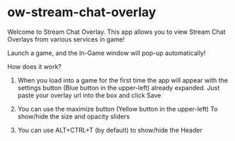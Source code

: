 # ow-stream-chat-overlay
Welcome to Stream Chat Overlay. This app allows you to
view Stream Chat Overlays from various services in game!

Launch a game, and the In-Game window will pop-up automatically!

How does it work?

1. When you load into a game for the first time the app will appear
with the settings button (Blue button in the upper-left) already expanded.
Just paste your overlay url into the box and click Save

2. You can use the maximize button (Yellow button in the upper-left)
To show/hide the size and opacity sliders

3. You can use ALT+CTRL+T (by default) to show/hide the Header